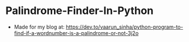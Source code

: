 # Palindrome-Finder-In-Python
- Made for my blog at: https://dev.to/vaarun_sinha/python-program-to-find-if-a-wordnumber-is-a-palindrome-or-not-3j2o
